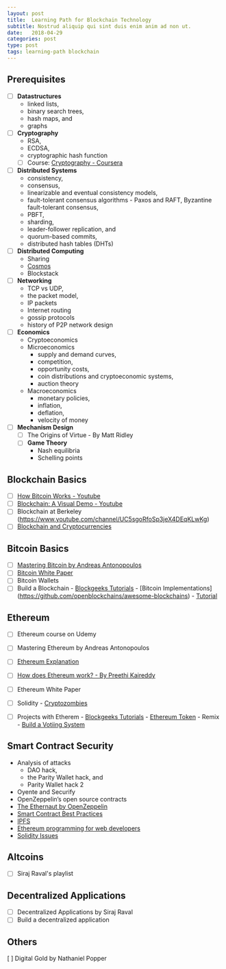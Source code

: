 ```yaml
---
layout: post
title:  Learning Path for Blockchain Technology
subtitle: Nostrud aliquip qui sint duis enim anim ad non ut.
date:   2018-04-29
categories: post
type: post
tags: learning-path blockchain
---
```


## Prerequisites

- [ ] **Datastructures**      
    - linked lists, 
    - binary search trees, 
    - hash maps, and 
    - graphs 
- [ ] **Cryptography**      
    - RSA, 
    - ECDSA, 
    - cryptographic hash function
    - [ ] Course: [Cryptography - Coursera](https://www.coursera.org/learn/crypto)
- [ ] **Distributed Systems**      
    - consistency, 
    - consensus, 
    - linearizable and eventual consistency models, 
    - fault-tolerant consensus algorithms - Paxos and RAFT, Byzantine fault-tolerant consensus, 
    - PBFT, 
    - sharding, 
    - leader-follower replication, and 
    - quorum-based commits, 
    - distributed hash tables (DHTs) 
 - [ ] **Distributed Computing**
    - Sharing
    - [Cosmos](https://cosmos.network/)
    - Blockstack
 - [ ] **Networking**      
    - TCP vs UDP, 
    - the packet model, 
    - IP packets
    - Internet routing
    - gossip protocols
    - history of P2P network design
 - [ ] **Economics**      
    - Cryptoeconomics
    - Microeconomics
       - supply and demand curves, 
       - competition, 
       - opportunity costs, 
       - coin distributions and cryptoeconomic systems, 
       - auction theory
    - Macroeconomics
      - monetary policies, 
      - inflation, 
      - deflation, 
      - velocity of money
 - [ ] **Mechanism Design**
    - [ ] The Origins of Virtue - By Matt Ridley
    - [ ] **Game Theory**      
        - Nash equilibria
        - Schelling points

## Blockchain Basics
- [ ] [How Bitcoin Works - Youtube](https://youtu.be/_160oMzblY8)
- [ ] [Blockchain: A Visual Demo - Youtube](https://youtu.be/bBC-nXj3Ng4)
- [ ] Blockchain at Berkeley (https://www.youtube.com/channel/UC5sgoRfoSp3jeX4DEqKLwKg)
- [ ] [Blockchain and Cryptocurrencies](https://www.coursera.org/learn/cryptocurrency/home/welcome)

## Bitcoin Basics
- [ ] [Mastering Bitcoin by Andreas Antonopoulos]()
- [ ] [Bitcoin White Paper](https://youtu.be/bBC-nXj3Ng4)
- [ ] Bitcoin Wallets
- [ ] Build a Blockchain 
       - [Blockgeeks Tutorials](https://blockgeeks.com/guides/)
       - [Bitcoin Implementations] (https://github.com/openblockchains/awesome-blockchains)
       - [Tutorial](https://www.youtube.com/watch?v=3aJI1ABdjQk)

## Ethereum
- [ ] Ethereum course on Udemy 
- [ ] Mastering Ethereum by Andreas Antonopoulos
- [ ] [Ethereum Explanation](https://youtu.be/mCzyDLanA7s)
- [ ] [How does Ethereum work? - By Preethi Kaireddy](https://medium.com/@preethikasireddy/how-does-ethereum-work-anyway-22d1df506369)
- [ ] Ethereum White Paper
- [ ] Solidity - [Cryptozombies](https://cryptozombies.io/)
- [ ] Projects with Etherem
       - [Blockgeeks Tutorials](https://blockgeeks.com/guides/)
       - [Ethereum Token](https://enlight.nyc/ethereum-token)
       - Remix
       - [Build a Votiing System](https://karl.tech/learning-solidity-part-2-voting/)


## Smart Contract Security
- Analysis of attacks
     - DAO hack, 
     - the Parity Wallet hack, and 
     - Parity Wallet hack 2
- Oyente and Securify
- OpenZeppelin’s open source contracts
- [The Ethernaut by OpenZeppelin](https://github.com/OpenZeppelin/ethernaut)
- [Smart Contract Best Practices](https://consensys.github.io/smart-contract-best-practices/bibliography/)
- [IPFS](https://youtu.be/skMTdSEaCtA)
- [Ethereum programming for web developers](https://happyfuncorp.com/whitepapers/webthereum)
- [Solidity Issues](https://github.com/OpenZeppelin/openzeppelin-solidity/issues)

## Altcoins
- [ ] Siraj Raval's playlist

## Decentralized Applications
- [ ] Decentralized Applications by Siraj Raval
- [ ] Build a decentralized application

## Others
[ ] Digital Gold by Nathaniel Popper


